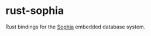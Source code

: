 # rust-sophia
Rust bindings for the [Sophia][sophia] embedded database system.

[sophia]: http://sphia.org/
